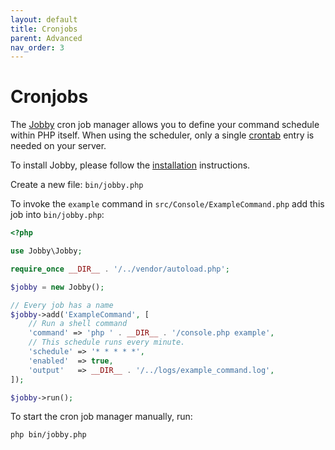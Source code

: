 ```yaml
---
layout: default
title: Cronjobs
parent: Advanced
nav_order: 3
---
```


# Cronjobs

The [Jobby](https://github.com/jobbyphp/jobby) cron job manager allows you to define your 
command schedule within PHP itself. When using the scheduler, 
only a single [crontab](https://help.ubuntu.com/community/CronHowto) entry is needed on your server. 

To install Jobby, please follow the [installation](https://github.com/jobbyphp/jobby#getting-started) instructions.

Create a new file: `bin/jobby.php`

To invoke the `example` command in `src/Console/ExampleCommand.php` add this job into `bin/jobby.php`:

```php
<?php

use Jobby\Jobby;

require_once __DIR__ . '/../vendor/autoload.php';

$jobby = new Jobby();

// Every job has a name
$jobby->add('ExampleCommand', [
    // Run a shell command
    'command' => 'php ' . __DIR__ . '/console.php example',
    // This schedule runs every minute.
    'schedule' => '* * * * *',
    'enabled'  => true,
    'output'   => __DIR__ . '/../logs/example_command.log',
]);

$jobby->run();

```

To start the cron job manager manually, run:

```
php bin/jobby.php
```
